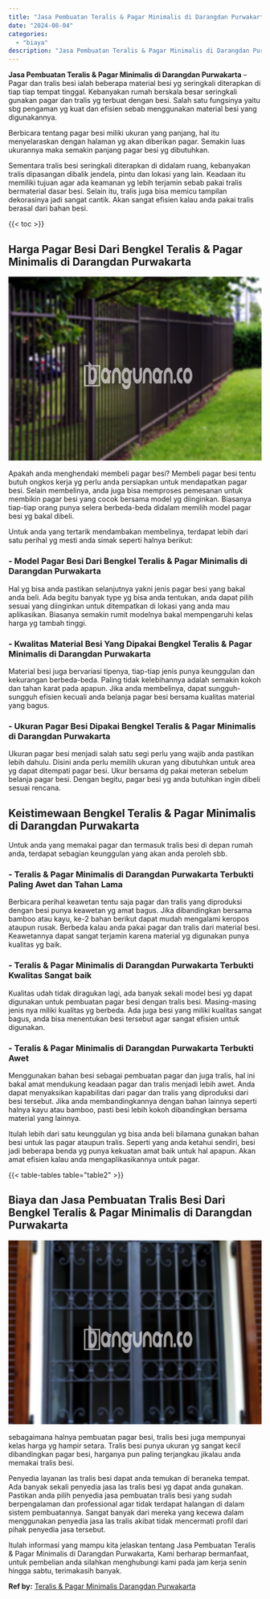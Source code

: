 ```yaml
---
title: "Jasa Pembuatan Teralis & Pagar Minimalis di Darangdan Purwakarta"
date: "2024-08-04"
categories: 
  - "biaya"
description: "Jasa Pembuatan Teralis & Pagar Minimalis di Darangdan Purwakarta. Itulah informasi yang mampu kita jelaskan tentang Jasa Pembuatan Teralis & Pagar Minimalis..."
---
```


**Jasa Pembuatan Teralis & Pagar Minimalis di Darangdan Purwakarta** – Pagar dan tralis besi ialah beberapa material besi yg seringkali diterapkan di tiap tiap tempat tinggal. Kebanyakan rumah berskala besar seringkali gunakan pagar dan tralis yg terbuat dengan besi. Salah satu fungsinya yaitu sbg pengaman yg kuat dan efisien sebab menggunakan material besi yang digunakannya.

Berbicara tentang pagar besi miliki ukuran yang panjang, hal itu menyelaraskan dengan halaman yg akan diberikan pagar. Semakin luas ukurannya maka semakin panjang pagar besi yg dibutuhkan.

Sementara tralis besi seringkali diterapkan di didalam ruang, kebanyakan tralis dipasangan dibalik jendela, pintu dan lokasi yang lain. Keadaan itu memiliki tujuan agar ada keamanan yg lebih terjamin sebab pakai tralis bermaterial dasar besi. Selain itu, tralis juga bisa memicu tampilan dekorasinya jadi sangat cantik. Akan sangat efisien kalau anda pakai tralis berasal dari bahan besi.

{{< toc >}}

## Harga Pagar Besi Dari Bengkel Teralis & Pagar Minimalis di Darangdan Purwakarta

![Jasa Pembuatan Teralis & Pagar Minimalis di Darangdan Purwakarta](/images/pagar-minimalis-murah-45.png)

Apakah anda menghendaki membeli pagar besi? Membeli pagar besi tentu butuh ongkos kerja yg perlu anda persiapkan untuk mendapatkan pagar besi. Selain membelinya, anda juga bisa memproses pemesanan untuk membikin pagar besi yang cocok bersama model yg diinginkan. Biasanya tiap-tiap orang punya selera berbeda-beda didalam memilih model pagar besi yg bakal dibeli.

Untuk anda yang tertarik mendambakan membelinya, terdapat lebih dari satu perihal yg mesti anda simak seperti halnya berikut:
### \- Model Pagar Besi Dari Bengkel Teralis & Pagar Minimalis di Darangdan Purwakarta

Hal yg bisa anda pastikan selanjutnya yakni jenis pagar besi yang bakal anda beli. Ada begitu banyak type yg bisa anda tentukan, anda dapat pilih sesuai yang diinginkan untuk ditempatkan di lokasi yang anda mau aplikasikan. Biasanya semakin rumit modelnya bakal mempengaruhi kelas harga yg tambah tinggi.

### \- Kwalitas Material Besi Yang Dipakai Bengkel Teralis & Pagar Minimalis di Darangdan Purwakarta

Material besi juga bervariasi tipenya, tiap-tiap jenis punya keunggulan dan kekurangan berbeda-beda. Paling tidak kelebihannya adalah semakin kokoh dan tahan karat pada apapun. Jika anda membelinya, dapat sungguh-sungguh efisien kecuali anda belanja pagar besi bersama kualitas material yang bagus.

### \- Ukuran Pagar Besi Dipakai Bengkel Teralis & Pagar Minimalis di Darangdan Purwakarta

Ukuran pagar besi menjadi salah satu segi perlu yang wajib anda pastikan lebih dahulu. Disini anda perlu memilih ukuran yang dibutuhkan untuk area yg dapat ditempati pagar besi. Ukur bersama dg pakai meteran sebelum belanja pagar besi. Dengan begitu, pagar besi yg anda butuhkan ingin dibeli sesuai rencana.

## Keistimewaan Bengkel Teralis & Pagar Minimalis di Darangdan Purwakarta

Untuk anda yang memakai pagar dan termasuk tralis besi di depan rumah anda, terdapat sebagian keunggulan yang akan anda peroleh sbb.

### \- Teralis & Pagar Minimalis di Darangdan Purwakarta Terbukti Paling Awet dan Tahan Lama

Berbicara perihal keawetan tentu saja pagar dan tralis yang diproduksi dengan besi punya keawetan yg amat bagus. Jika dibandingkan bersama bamboo atau kayu, ke-2 bahan berikut dapat mudah mengalami keropos ataupun rusak. Berbeda kalau anda pakai pagar dan tralis dari material besi. Keawetannya dapat sangat terjamin karena material yg digunakan punya kualitas yg baik.

### \- Teralis & Pagar Minimalis di Darangdan Purwakarta Terbukti Kwalitas Sangat baik

Kualitas udah tidak diragukan lagi, ada banyak sekali model besi yg dapat digunakan untuk pembuatan pagar besi dengan tralis besi. Masing-masing jenis nya miliki kualitas yg berbeda. Ada juga besi yang miliki kualitas sangat bagus, anda bisa menentukan besi tersebut agar sangat efisien untuk digunakan.

### \- Teralis & Pagar Minimalis di Darangdan Purwakarta Terbukti Awet

Menggunakan bahan besi sebagai pembuatan pagar dan juga tralis, hal ini bakal amat mendukung keadaan pagar dan tralis menjadi lebih awet. Anda dapat menyaksikan kapabilitas dari pagar dan tralis yang diproduksi dari besi tersebut. Jika anda membandingkannya dengan bahan lainnya seperti halnya kayu atau bamboo, pasti besi lebih kokoh dibandingkan bersama material yang lainnya.

Itulah lebih dari satu keunggulan yg bisa anda beli bilamana gunakan bahan besi untuk las pagar ataupun tralis. Seperti yang anda ketahui sendiri, besi jadi beberapa benda yg punya kekuatan amat baik untuk hal apapun. Akan amat efisien kalau anda mengaplikasikannya untuk pagar.

{{< table-tables table="table2" >}}

## Biaya dan Jasa Pembuatan Tralis Besi Dari Bengkel Teralis & Pagar Minimalis di Darangdan Purwakarta

![Jasa Pembuatan Teralis & Pagar Minimalis di Darangdan Purwakarta](/images/teralis-minimalis-murah-29.png)

sebagaimana halnya pembuatan pagar besi, tralis besi juga mempunyai kelas harga yg hampir setara. Tralis besi punya ukuran yg sangat kecil dibandingkan pagar besi, harganya pun paling terjangkau jikalau anda memakai tralis besi.

Penyedia layanan las tralis besi dapat anda temukan di beraneka tempat. Ada banyak sekali penyedia jasa las tralis besi yg dapat anda gunakan. Pastikan anda pilih penyedia jasa pembuatan tralis besi yang sudah berpengalaman dan professional agar tidak terdapat halangan di dalam sistem pembuatannya. Sangat banyak dari mereka yang kecewa dalam menggunakan penyedia jasa las tralis akibat tidak mencermati profil dari pihak penyedia jasa tersebut.

Itulah informasi yang mampu kita jelaskan tentang Jasa Pembuatan Teralis & Pagar Minimalis di Darangdan Purwakarta, Kami berharap bermanfaat, untuk pembelian anda silahkan menghubungi kami pada jam kerja senin hingga sabtu, terimakasih banyak.

**Ref by:** [Teralis & Pagar Minimalis Darangdan Purwakarta](https://id.wikipedia.org/wiki/Teralis)
